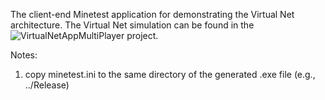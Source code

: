 The client-end Minetest application for demonstrating the Virtual Net architecture. The Virtual Net simulation can be found in the ![VirtualNetAppMultiPlayer](https://github.com/sunniel/VirtualNetAppMultiPlayer) project.

Notes:
1. copy minetest.ini to the same directory of the generated .exe file (e.g., ../Release)